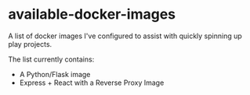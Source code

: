 # available-docker-images

A list of docker images I've configured to assist with quickly spinning up play projects.

The list currently contains:
 - A Python/Flask image
 - Express + React with a Reverse Proxy  Image
